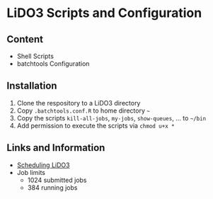# LiDO3 Scripts and Configuration

## Content
* Shell Scripts
* batchtools Configuration

## Installation
1. Clone the respository to a LiDO3 directory
1. Copy `.batchtools.conf.R` to home directory `~`
1. Copy the scripts `kill-all-jobs`, `my-jobs`, `show-queues`, ... to `~/bin`
1. Add permission to execute the scripts via `chmod u+x *`

## Links and Information
* [Scheduling LiDO3](http://www.lido.tu-dortmund.de/cms/de/LiDO3/Warteschlangensystem/index.html)
* Job limits
    * 1024 submitted jobs
    * 384 running jobs
